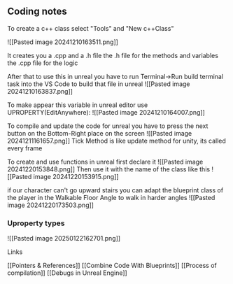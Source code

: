 ## Coding notes
To create a c++ class select "Tools" and "New c++Class"

![[Pasted image 20241210163511.png]]

It creates you a .cpp and a .h file
the .h file for the methods and variables
the .cpp file for the logic

After that to use this in unreal you have to run Terminal->Run build terminal task into the VS Code to build that file in unreal
![[Pasted image 20241210163837.png]]

To make appear this variable in unreal editor use UPROPERTY(EditAnywhere):
![[Pasted image 20241210164007.png]]

To compile and update the code for unreal you have to press the next button on the Bottom-Right place on the screen
![[Pasted image 20241211161657.png]]
Tick Method is like update method for unity, its called every frame

To create and use functions in unreal  first declare it
![[Pasted image 20241220153848.png]]
Then use it with the name of the class like this
![[Pasted image 20241220153915.png]]

if our character can't go upward stairs you can adapt the blueprint class of the player in the Walkable Floor Angle to walk in harder angles
![[Pasted image 20241220173503.png]]

### Uproperty types

![[Pasted image 20250122162701.png]]


Links

[[Pointers & References]]
[[Combine Code With Blueprints]]
[[Process of compilation]]
[[Debugs in Unreal Engine]]